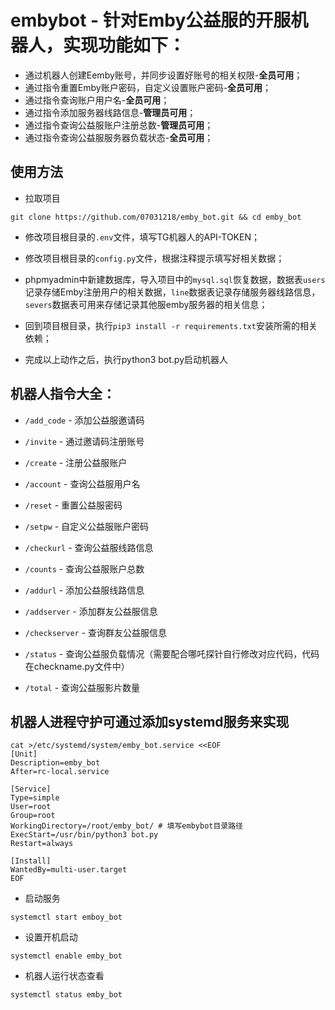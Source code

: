 # embybot - 针对Emby公益服的开服机器人，实现功能如下：
-  通过机器人创建Eemby账号，并同步设置好账号的相关权限-**全员可用**；
-  通过指令重置Emby账户密码，自定义设置账户密码-**全员可用**；
-  通过指令查询账户用户名-**全员可用**；
-  通过指令添加服务器线路信息-**管理员可用**；
-  通过指令查询公益服账户注册总数-**管理员可用**；
-  通过指令查询公益服服务器负载状态-**全员可用**；

## 使用方法
- 拉取项目

```shell
git clone https://github.com/07031218/emby_bot.git && cd emby_bot
```

- 修改项目根目录的`.env`文件，填写TG机器人的API-TOKEN；

- 修改项目根目录的`config.py`文件，根据注释提示填写好相关数据；

- phpmyadmin中新建数据库，导入项目中的`mysql.sql`恢复数据，数据表`users`记录存储Emby注册用户的相关数据，`line`数据表记录存储服务器线路信息，`severs`数据表可用来存储记录其他服emby服务器的相关信息；

- 回到项目根目录，执行`pip3 install -r requirements.txt`安装所需的相关依赖；

- 完成以上动作之后，执行python3 bot.py启动机器人

## 机器人指令大全：
- `/add_code` - 添加公益服邀请码

- `/invite` - 通过邀请码注册账号

- `/create` - 注册公益服账户

- `/account` - 查询公益服用户名

- `/reset` - 重置公益服密码

- `/setpw` - 自定义公益服账户密码

- `/checkurl` - 查询公益服线路信息

- `/counts` - 查询公益服账户总数

- `/addurl` - 添加公益服线路信息

- `/addserver` - 添加群友公益服信息

- `/checkserver` - 查询群友公益服信息

- `/status` - 查询公益服负载情况（需要配合哪吒探针自行修改对应代码，代码在checkname.py文件中）

- `/total` - 查询公益服影片数量


## 机器人进程守护可通过添加systemd服务来实现

```shell
cat >/etc/systemd/system/emby_bot.service <<EOF
[Unit]
Description=emby_bot
After=rc-local.service

[Service]
Type=simple
User=root
Group=root
WorkingDirectory=/root/emby_bot/ # 填写embybot目录路径
ExecStart=/usr/bin/python3 bot.py
Restart=always

[Install]
WantedBy=multi-user.target
EOF
```
- 启动服务
```shell
systemctl start emboy_bot
```

- 设置开机启动
```shell
systemctl enable emby_bot
```
- 机器人运行状态查看
```shell
systemctl status emby_bot
```
